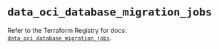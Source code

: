# `data_oci_database_migration_jobs`

Refer to the Terraform Registry for docs: [`data_oci_database_migration_jobs`](https://registry.terraform.io/providers/oracle/oci/7.19.0/docs/data-sources/database_migration_jobs).
